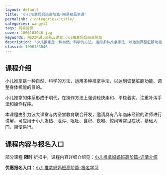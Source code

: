 ```yaml
---
layout: default
title: '小儿推拿妈妈班高阶篇-网易精品单课'
permalink: /:categories/:title/
categories: wangyi2
tags: 网易提供
cover: 1006183046.jpg
keywords: 精选网课,网易云课堂,小儿推拿妈妈班高阶篇
description: "小儿推拿是一种自然、科学的方法，运用多种推拿手法，以达到调整脏腑功能、调整身体机能的目的。小儿推拿的体系形成于明代，在操作方法上强调轻快柔和、平稳着实，注重补泻手法和操作程序。本课程由引力波"
classid: 1006183046
---
```


## 课程介绍

小儿推拿是一种自然、科学的方法，运用多种推拿手法，以达到调整脏腑功能、调整身体机能的目的。

小儿推拿的体系形成于明代，在操作方法上强调轻快柔和、平稳着实，注重补泻手法和操作程序。

本课程由引力波大课堂与内圣堂教育联合开发，邀请具有八年临床经验的讲师进行讲解，可应用于小儿发热、泄泻、呕吐、食积、夜啼、惊风等常见症状，基础入门，简便易行。

## 课程内容与报名入口

部分课程 **限时** 折扣中，课程内容详细介绍见：[小儿推拿妈妈班高阶篇-详情介绍](https://study.163.com/course/introduction/1006183046.htm?share=1&shareId=1025206652&utm_campaign=share&utm_medium=iphoneShare&utm_source=&utm_u=1025206652)

**优惠报名入口**：[小儿推拿妈妈班高阶篇-报名学习](https://study.163.com/course/introduction/1006183046.htm?share=1&shareId=1025206652&utm_campaign=share&utm_medium=iphoneShare&utm_source=&utm_u=1025206652)

